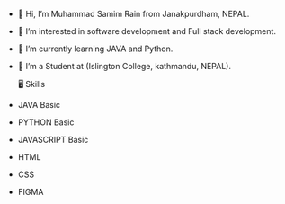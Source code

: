 - 👋 Hi, I’m Muhammad Samim Rain from Janakpurdham, NEPAL.
- 👀 I’m interested in software development and Full stack development.
- 🌱 I’m currently learning JAVA and Python.
- 🔭 I’m a Student at (Islington College, kathmandu, NEPAL).

  🖥 Skills
- JAVA Basic
- PYTHON Basic
- JAVASCRIPT Basic
- HTML
- CSS
- FIGMA

<!---
rainsamim07/rainsamim07 is a ✨ special ✨ repository because its `README.md` (this file) appears on your GitHub profile.
You can click the Preview link to take a look at your changes.
--->
